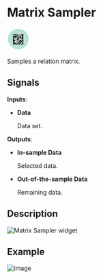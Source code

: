 Matrix Sampler
==============

![Matrix Sampler icon](icons/matrix-sampler.png)

Samples a relation matrix.

Signals
-------

**Inputs**:

- **Data**

  Data set.

**Outputs**:

- **In-sample Data**

  Selected data.
  
- **Out-of-the-sample Data**

  Remaining data.

Description
-----------


![Matrix Sampler widget](images/GEOdataset-stamped.png)



Example
-------



<img src="images/GEODataSets-Example2.png" alt="image" width="600">
